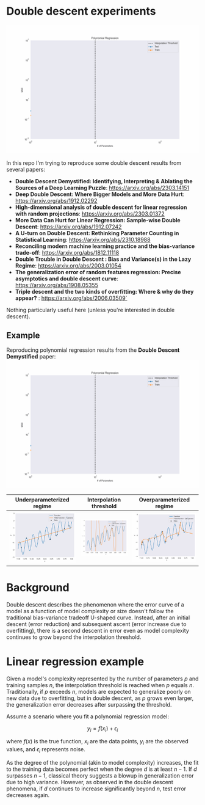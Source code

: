 # Double descent experiments

![](/output/polynomial_double_descent.gif)

In this repo I'm trying to reproduce some double descent results from several papers:
- **Double Descent Demystified: Identifying, Interpreting & Ablating the Sources of a Deep Learning Puzzle**: https://arxiv.org/abs/2303.14151
- **Deep Double Descent: Where Bigger Models and More Data Hurt**: https://arxiv.org/abs/1912.02292
- **High-dimensional analysis of double descent for linear regression with random projections**: https://arxiv.org/abs/2303.01372
- **More Data Can Hurt for Linear Regression: Sample-wise Double Descent**: https://arxiv.org/abs/1912.07242
- **A U-turn on Double Descent: Rethinking Parameter Counting in Statistical Learning**: https://arxiv.org/abs/2310.18988
- **Reconciling modern machine learning practice and the bias-variance trade-off**: https://arxiv.org/abs/1812.11118
- **Double Trouble in Double Descent : Bias and Variance(s) in the Lazy Regime**: https://arxiv.org/abs/2003.01054
- **The generalization error of random features regression: Precise asymptotics and double descent curve**: https://arxiv.org/abs/1908.05355
- **Triple descent and the two kinds of overfitting: Where & why do they appear?** : https://arxiv.org/abs/2006.03509`


Nothing particularly useful here (unless you're interested in double descent).


## Example
Reproducing polynomial regression results from the **Double Descent Demystified** paper:
![](/output/polynomial_double_descent.gif)


Underparameterized regime | Interpolation threshold | Overparameterized regime
:-------------------------:|:-------------------------:|:-------------------------:
![](/output/parameter_count=1/animation.gif)  |  ![](/output/parameter_count=10/animation.gif) |  ![](/output/parameter_count=200/animation.gif) 


# Background

Double descent describes the phenomenon where the error curve of a model as a function of model complexity or size doesn't follow the traditional bias-variance tradeoff U-shaped curve. Instead, after an initial descent (error reduction) and subsequent ascent (error increase due to overfitting), there is a second descent in error even as model complexity continues to grow beyond the interpolation threshold.

# Linear regression example

Given a model's complexity represented by the number of parameters $p$ and training samples $n$, the interpolation threshold is reached when $p$ equals $n$. Traditionally, if $p$ exceeds $n$, models are expected to generalize poorly on new data due to overfitting, but in double descent, as $p$ grows even larger, the generalization error decreases after surpassing the threshold.

Assume a scenario where you fit a polynomial regression model:

$$y_i=f\left(x_i\right)+\epsilon_i$$

where $f(x)$ is the true function, $x_i$ are the data points, $y_i$ are the observed values, and $\epsilon_i$ represents noise. 

As the degree of the polynomial (akin to model complexity) increases, the fit to the training data becomes perfect when the degree $d$ is at least $n-1$. If $d$ surpasses $n-1$, classical theory suggests a blowup in generalization error due to high variance. However, as observed in the double descent phenomena, if $d$ continues to increase significantly beyond $n$, test error decreases again.

